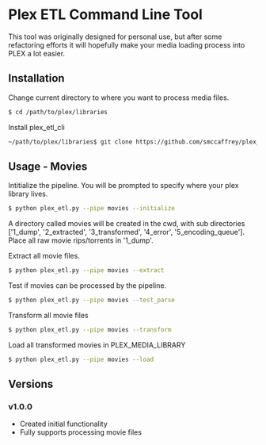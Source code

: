 # Plex ETL Command Line Tool
This tool was originally designed for personal use, but after some refactoring efforts it will hopefully
make your media loading process into PLEX a lot easier.
## Installation
Change current directory to where you want to process media files.
```sh
$ cd /path/to/plex/libraries
```
Install plex_etl_cli
```sh
~/path/to/plex/libraries$ git clone https://github.com/smccaffrey/plex_etl_cli.git
```
## Usage - Movies
Intitialize the pipeline. You will be prompted to specify where your plex library lives.
```sh
$ python plex_etl.py --pipe movies --initialize
```
A directory called movies will be created in the cwd, with sub directories ['1_dump', '2_extracted', '3_transformed', '4_error', '5_encoding_queue']. Place all raw movie rips/torrents in '1_dump'.

Extract all movie files.
```sh
$ python plex_etl.py --pipe movies --extract
```
Test if movies can be processed by the pipeline.
```sh
$ python plex_etl.py --pipe movies --test_parse
```
Transform all movie files
```sh
$ python plex_etl.py --pipe movies --transform
```
Load all transformed movies in PLEX_MEDIA_LIBRARY
```sh
$ python plex_etl.py --pipe movies --load
```



## Versions

### v1.0.0
* Created initial functionality
* Fully supports processing movie files

